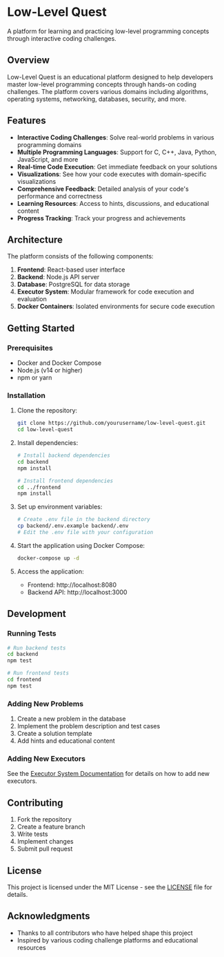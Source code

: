 # Low-Level Quest

A platform for learning and practicing low-level programming concepts through interactive coding challenges.

## Overview

Low-Level Quest is an educational platform designed to help developers master low-level programming concepts through hands-on coding challenges. The platform covers various domains including algorithms, operating systems, networking, databases, security, and more.

## Features

- **Interactive Coding Challenges**: Solve real-world problems in various programming domains
- **Multiple Programming Languages**: Support for C, C++, Java, Python, JavaScript, and more
- **Real-time Code Execution**: Get immediate feedback on your solutions
- **Visualizations**: See how your code executes with domain-specific visualizations
- **Comprehensive Feedback**: Detailed analysis of your code's performance and correctness
- **Learning Resources**: Access to hints, discussions, and educational content
- **Progress Tracking**: Track your progress and achievements

## Architecture

The platform consists of the following components:

1. **Frontend**: React-based user interface
2. **Backend**: Node.js API server
3. **Database**: PostgreSQL for data storage
4. **Executor System**: Modular framework for code execution and evaluation
5. **Docker Containers**: Isolated environments for secure code execution

## Getting Started

### Prerequisites

- Docker and Docker Compose
- Node.js (v14 or higher)
- npm or yarn

### Installation

1. Clone the repository:
   ```bash
   git clone https://github.com/yourusername/low-level-quest.git
   cd low-level-quest
   ```

2. Install dependencies:
   ```bash
   # Install backend dependencies
   cd backend
   npm install

   # Install frontend dependencies
   cd ../frontend
   npm install
   ```

3. Set up environment variables:
   ```bash
   # Create .env file in the backend directory
   cp backend/.env.example backend/.env
   # Edit the .env file with your configuration
   ```

4. Start the application using Docker Compose:
   ```bash
   docker-compose up -d
   ```

5. Access the application:
   - Frontend: http://localhost:8080
   - Backend API: http://localhost:3000

## Development

### Running Tests

```bash
# Run backend tests
cd backend
npm test

# Run frontend tests
cd frontend
npm test
```

### Adding New Problems

1. Create a new problem in the database
2. Implement the problem description and test cases
3. Create a solution template
4. Add hints and educational content

### Adding New Executors

See the [Executor System Documentation](docs/executors.md) for details on how to add new executors.

## Contributing

1. Fork the repository
2. Create a feature branch
3. Write tests
4. Implement changes
5. Submit pull request

## License

This project is licensed under the MIT License - see the [LICENSE](LICENSE) file for details.

## Acknowledgments

- Thanks to all contributors who have helped shape this project
- Inspired by various coding challenge platforms and educational resources